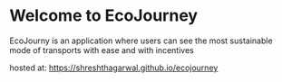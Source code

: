 # Welcome to EcoJourney

EcoJourny is an application where users can see the most sustainable mode of transports with ease and with incentives

hosted at:
https://shreshthagarwal.github.io/ecojourney
